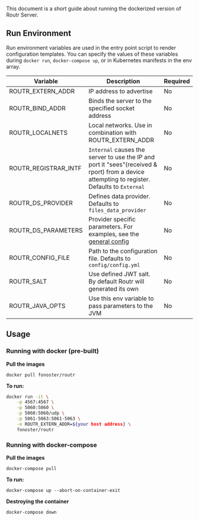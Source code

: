 This document is a short guide about running the dockerized version of Routr Server.

## Run Environment

Run environment variables are used in the entry point script to render configuration templates. You can specify the values of these variables during `docker run`, `docker-compose up`, or in Kubernetes manifests in the env array.

| Variable | Description | Required |
| --- | --- | --- |
| ROUTR_EXTERN_ADDR | IP address to advertise  | No |
| ROUTR_BIND_ADDR | Binds the server to the specified socket address  | No |
| ROUTR_LOCALNETS | Local networks. Use in combination with ROUTR_EXTERN_ADDR | No |
| ROUTR_REGISTRAR_INTF | `Internal` causes the server to use the IP and port it "sees"(received & rport) from a device attempting to register. Defaults to `External` | No |
| ROUTR_DS_PROVIDER | Defines data provider. Defaults to `files_data_provider` | No |
| ROUTR_DS_PARAMETERS | Provider specific parameters. For examples, see the [general config](https://routr.io/docs/configuration/general/)  | No |
| ROUTR_CONFIG_FILE | Path to the configuration file. Defaults to `config/config.yml` | No |
| ROUTR_SALT | Use defined JWT salt. By default Routr will generated its own  | No |
| ROUTR_JAVA_OPTS | Use this env variable to pass parameters to the JVM | No |

## Usage

### Running with docker (pre-built)

**Pull the images**

`docker pull fonoster/routr`

**To run:**

```bash
docker run -it \
    -p 4567:4567 \
    -p 5060:5060 \
    -p 5060:5060/udp \
    -p 5061-5063:5061-5063 \
    -e ROUTR_EXTERN_ADDR=${your host address} \
    fonoster/routr
```

### Running with docker-compose

**Pull the images**

`docker-compose pull`

**To run:**

`docker-compose up --abort-on-container-exit`

**Destroying the container**

`docker-compose down`
